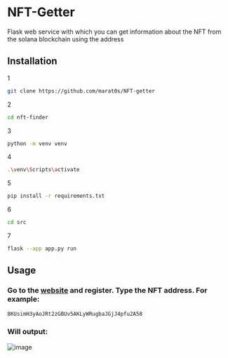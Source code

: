 # NFT-Getter
Flask web service with which you can get information about the NFT from the solana blockchain using the address
## Installation 
1
```bash
git clone https://github.com/marat0s/NFT-getter
```
2
```bash
cd nft-finder
```
3
```bash
python -m venv venv
```
4
 ```bash
 .\venv\Scripts\activate
```
5
 ```bash
 pip install -r requirements.txt
 ```
6
```bash
cd src
```
7
```bash
flask --app app.py run
```
## Usage
### Go to the [website](http://130.193.49.255:5000/login) and register. Type the NFT address. For example:
```bash
8KUsimH3yAoJRt2zGBUv5AKLyWRugbaJGjJ4pfu2A58
```
### Will output:
![image](https://user-images.githubusercontent.com/96424646/198893182-0cec8aa7-1da1-428a-ac84-5f9857e8f0c7.png)
